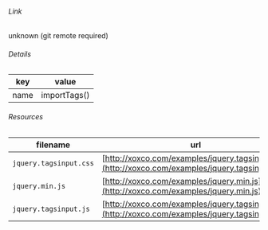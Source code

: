 <!--
https://pypi.org/project/jsfiddle-readme/
-->


###### Link
unknown (git remote required)

###### Details
key|value
-|-
name|importTags()

###### Resources
filename|url
-|-
`jquery.tagsinput.css`|[http://xoxco.com/examples/jquery.tagsinput.css](http://xoxco.com/examples/jquery.tagsinput.css)
`jquery.min.js`|[http://xoxco.com/examples/jquery.min.js](http://xoxco.com/examples/jquery.min.js)
`jquery.tagsinput.js`|[http://xoxco.com/examples/jquery.tagsinput.js](http://xoxco.com/examples/jquery.tagsinput.js)
